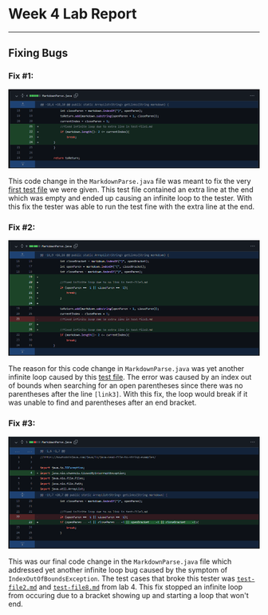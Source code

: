 # **Week 4 Lab Report**
___
## Fixing Bugs

### Fix #1:

![Code Change 1](Writeup2_SS/bugfix1.png)

This code change in the `MarkdownParse.java` file was meant to fix the very [first test file](https://github.com/henrigy/markdown-parser/blame/main/test-file2.md) we were given. This test file contained an extra line at the end which was empty and ended up causing an infinite loop to the tester. With this fix the tester was able to run the test fine with the extra line at the end.

### Fix #2:

![Code Change 2](Writeup2_SS/bugfix2.png)

The reason for this code change in `MarkdownParse.java` was yet another infinite loop caused by this [test file](https://github.com/henrigy/markdown-parser/blame/main/test-file3.md). The error was caused by an index out of bounds when searching for an open parentheses since there was no parentheses after the line `[link3]`. With this fix, the loop would break if it was unable to find and parentheses after an end bracket.

### Fix #3:

![Code Change 3](Writeup2_SS/bugfix3.png)

This was our final code change in the `MarkdownParse.java` file which addressed yet another infinite loop bug caused by the symptom of `IndexOutOfBoundsException`. The test cases that broke this tester was [`test-file2.md`](https://github.com/henrigy/markdown-parser/blame/main/test1.md) and [`test-file8.md`](https://github.com/henrigy/markdown-parser/blame/main/test7.md) from lab 4. This fix stopped an infinite loop from occuring due to a bracket showing up and starting a loop that won't end.